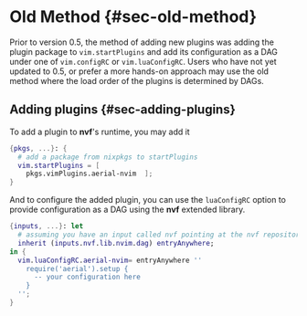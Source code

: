 # Old Method {#sec-old-method}

Prior to version 0.5, the method of adding new plugins was adding the plugin
package to `vim.startPlugins` and add its configuration as a DAG under one of
`vim.configRC` or `vim.luaConfigRC`. Users who have not yet updated to 0.5, or
prefer a more hands-on approach may use the old method where the load order of
the plugins is determined by DAGs.

## Adding plugins {#sec-adding-plugins}

To add a plugin to **nvf**'s runtime, you may add it

```nix
{pkgs, ...}: {
  # add a package from nixpkgs to startPlugins
  vim.startPlugins = [
    pkgs.vimPlugins.aerial-nvim  ];
}
```

And to configure the added plugin, you can use the `luaConfigRC` option to
provide configuration as a DAG using the **nvf** extended library.

```nix
{inputs, ...}: let
  # assuming you have an input called nvf pointing at the nvf repository
  inherit (inputs.nvf.lib.nvim.dag) entryAnywhere;
in {
  vim.luaConfigRC.aerial-nvim= entryAnywhere ''
    require('aerial').setup {
      -- your configuration here
    }
  '';
}
```
